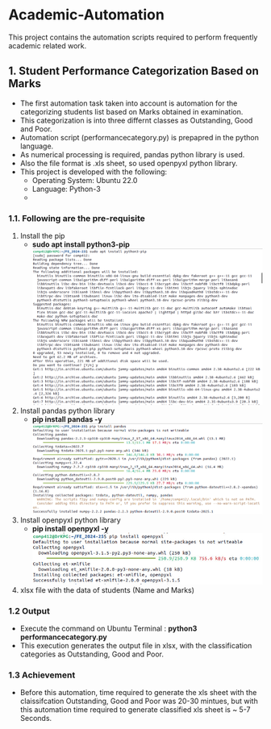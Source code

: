 # Academic-Automation

This project contains the automation scripts required to perform frequently academic related work.
## 1. Student Performance Categorization Based on Marks
- The first automation task taken into account is automation for the categorizing students list based on Marks obtained in examination.
- This categorization is into three differnt classes as Outstanding, Good and Poor.
- Automation script (performancecategory.py) is prepapred in the python language.
- As numerical processing is required, pandas python library is used.
- Also the file format is .xls sheet, so used openpyxl python library.
- This project is developed with the following:
  - Operating System: Ubuntu 22.0
  - Language: Python-3
  - 
### 1.1. Following are the pre-requisite
1. Install the pip
   - **sudo apt install python3-pip**
     ![Pip Installation](Images/pipinstallation.png)
3. Install pandas python library
   - **pip install pandas -y**
     ![pandas installation](Images/pandasinstallation.png)
4. Install openpyxl python library
   - **pip install openpyxl -y**
     ![openpyxl installation](Images/openxls_installation.jpeg)
5. xlsx file with the data of students (Name and Marks)


### 1.2 Output
- Execute the command on Ubuntu Terminal : **python3 performancecategory.py**
- This execution generates the output file in xlsx, with the classification categories as Outstanding, Good and Poor.
  
### 1.3 Achievement
- Before this automation, time required to generate the xls sheet with the claissifcation Outstanding, Good and Poor was 20-30 mintues, but with this automation time required to generate classified xls sheet is ~ 5-7 Seconds.

      
 
